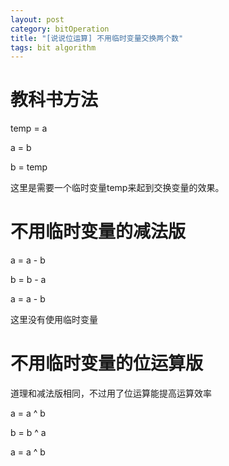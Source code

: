 ```yaml
---
layout: post
category: bitOperation
title: "[说说位运算] 不用临时变量交换两个数"
tags: bit algorithm
---
```


# 教科书方法

temp = a

a = b

b = temp

这里是需要一个临时变量temp来起到交换变量的效果。

# 不用临时变量的减法版

a = a - b

b = b - a

a = a - b

这里没有使用临时变量

# 不用临时变量的位运算版

道理和减法版相同，不过用了位运算能提高运算效率

a = a ^ b

b = b ^ a

a = a ^ b
